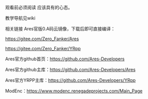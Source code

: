 观看前必须阅读 应该具有的心态。

教学导航见wiki

相关链接
Ares官版0.A码云镜像，下载后即可直接编译：

https://gitee.com/Zero_Fanker/Ares

https://gitee.com/Zero_Fanker/YRpp

Ares官方github首页：https://github.com/Ares-Developers

Ares官方github主库：https://github.com/Ares-Developers/Ares

Ares官方YRPP主库：https://github.com/Ares-Developers/YRpp

ModEnc：https://www.modenc.renegadeprojects.com/Main_Page